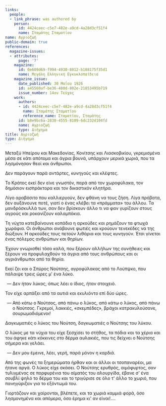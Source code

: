 ```yaml
---
links:
  people:
  - link_phrase: was authored by
    person:
      id: 4424ceec-c5e7-482e-a9cd-4a28d3cf51f4
      name: Σταμάτης Σταματίου
name: Αγριοζωή
public-domain: true
references:
  magazine-issues:
  - attributes:
      page: '7'
    magazine:
      id: 0e609d69-f994-4930-8812-b188175f35d1
      name: Μεγάλη Ελληνική Εγκυκλοπαίδεια
    magazine_issue:
      date_published: 30 Μαΐου 1926
      id: a45560af-be36-480d-802e-21853495b719
      issue_number: 14ον Τεύχος
    work:
      authors:
      - id: 4424ceec-c5e7-482e-a9cd-4a28d3cf51f4
        name: Σταμάτης Σταματίου
        reference_name: Σταματίου, Σταμάτης
      id: b8e9bc6a-2830-4555-8109-6dc232d104fd
      name: Αγριοζωή
      type: Διήγημα
title: Αγριοζωή
type: Διήγημα
---
```


<main class="content" itemprop="text">
<p>Μεταξύ Ηπείρου και Μακεδονίας, Κονίτσης και Λιασκοβικίου, γκρεμισμένα μέσα σε κάτι απότομα και άγρια βουνά, υπάρχουν
μερικά χωριά, που τα λησμόνησαν θεοί και άνθρωποι.</p>

<p>Δεν παράγουν παρά αντάρτες, κυνηγούς και κλέφτες.</p>

<p>Το Κράτος εκεί δεν είνε γνωστόν, παρά από τον χωροφύλακα, τον δημόσιον εισπράκτορα και τον δικαστικόν κλητήρα.</p>

<p>Λίγο αραβόσιτο που καλλιεργούν, δεν φθάνη να τους ζήση. Λίγα πρόβατα, δεν αυξάνουνε ποτέ, γιατί ο ένας κλέβει τα
«πράμματα» του άλλου. Τα μανδρόσκυλλά των, σαν δεν βρίσκουν άλλο τι να φαν γυρίζουν στους αγρούς και ροκανίζουν
καλαμπόκια.</p>

<p>Τη νύχτα κατεβαίνουνε κοπάδια η αρκούδες και ρημάζουν τα φτωχά χωράφια. Οι άνθρωποι ανάβουνε φωτιές και κρούουν
τενεκέδες να της διώξουν. Η αρκούδες τους πετούν λιθάρια και τους κυνηγούν. Έτσι γίνεται ένας πόλεμος ανθρώπων και
θηρίων.</p>

<p>Έχουν γνωρισθεί τόσο καλά, που ξέρουν αλλήλων της συνήθειες και ξέρουν να προφυλαχθούν τα άγρια από τους ανθρώπους και
οι αγριάνθρωποι από τα θηρία.</p>

<p>Εκεί ζει και ο Σπύρος Νούτσης, αγροφύλακας από το Λούπψκο, που πάλαιψε τρεις ώρες μ' ένα λύκο.</p>

<ol style="list-style-type: '&mdash; '">
  <li>Δεν ήταν λύκος, όπως λέει ο ίδιος, ήταν στοιχειό.</li>
</ol>

<p>Τον είχε αρπάξει από τα αυτιά και εκυλιόντο επί δύο ώρες.</p>

<ol style="list-style-type: '&mdash; '">
  <li>
    Από κάτω ο Νούτσος, από πάνω ο λύκος, από κάτω ο λύκος, από πάνω ο Νούτσος. Γκρεμοί, λακκιές, «σκεμπέδες», βράχοι
    κατρακυλούσανε, σουρωμαδιόμενοι!
  </li>
</ol>

<p>Δαγκωματιές ο λύκος του Νούτση, δαγκωματιές ο Νούτσης του λύκου.</p>

<p>Ο λύκος με τα νύχια του είχε ξεσχίσει το στήθος, τα πόδια και τα χέρια και του άφηκε κάτι κόκκινες στο δέρμα αυλακιές,
που τις δείχνει ο Νούτσης σήμερα και γελάει.</p>

<ol style="list-style-type: '&mdash; '">
  <li>Δεν μου έμεινε, λέει, γερή, παρά μόνον η καρδιά.</li>
</ol>

<p>Από της φωνές τα ξημερώματα ήρθαν και οι άλλοι οι τσοπαναρέοι, μα ήτανε αργά. Ο λύκος είχε σκάσει. Ο Νούτσης ερυθρός,
αιμόφυρτος, σαν τυλιγμένος σε πορφυρένια του αίματός του αλουργίδα, έβανε σ' ένα σουβλί ψηλό το δέρμα του και το
τριγύρισε σε όλο τ' άλλο το χωριό, που πανηγύριζαν για το εξόντωμά του.</p>

<p>Γιορτάζουν και χαίρονται, βλέπετε, και τα χωριά καμμιά φορά, όσο λησμονημένα και απόμερα, όσο έρημα κι' αν είναι!....</p>
</main>

